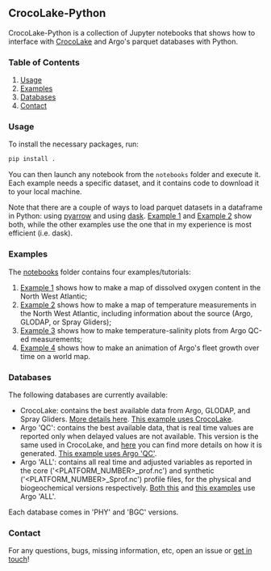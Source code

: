 ## CrocoLake-Python

CrocoLake-Python is a collection of Jupyter notebooks that shows how to interface with [CrocoLake](https://crocolakedocs.readthedocs.io/en/latest/) and Argo's parquet databases with Python.

### Table of Contents
1. [Usage](#usage)
2. [Examples](#examples)
3. [Databases](#databases)
4. [Contact](#contact)

### Usage
To install the necessary packages, run:

``` sh
pip install .
```

You can then launch any notebook from the `notebooks` folder and execute it. Each example needs a specific dataset, and it contains code to download it to your local machine.

Note that there are a couple of ways to load parquet datasets in a dataframe in Python: using [pyarrow](https://arrow.apache.org/docs/python/index.html) and using [dask](https://www.dask.org/). [Example 1](notebooks/Example_1_ArgoBGC_Map_Oxygen.ipynb) and [Example 2](notebooks/Example_2_CrocoLakePHY_Map_Temperature.ipynb) show both, while the other examples use the one that in my experience is most efficient (i.e. dask).

### Examples

The [notebooks](notebooks/) folder contains four examples/tutorials:

1. [Example 1](notebooks/Example_1_ArgoBGC_Map_Oxygen.ipynb) shows how to make a map of dissolved oxygen content in the North West Atlantic;
2. [Example 2](notebooks/Example_2_CrocoLakePHY_Map_Temperature.ipynb) shows how to make a map of temperature measurements in the North West Atlantic, including information about the source (Argo, GLODAP, or Spray Gliders);
3. [Example 3](notebooks/Example_3_ArgoPHY_QC_Map_Oxygen-Copy1.ipynb) shows how to make temperature-salinity plots from Argo QC-ed measurements;
4. [Example 4](notebooks/Example_4_Animation_Oxygen.ipynb) shows how to make an animation of Argo's fleet growth over time on a world map.

### Databases

The following databases are currently available:

* CrocoLake: contains the best available data from Argo, GLODAP, and Spray Gliders. [More details here](https://crocolakedocs.readthedocs.io/en/latest/crocolake.html). [This example uses CrocoLake](notebooks/Example_2_CrocoLakePHY_Map_Temperature.ipynb).
* Argo 'QC': contains the best available data, that is real time values are reported only when delayed values are not available. This version is the same used in CrocoLake, and [here](https://crocolakedocs.readthedocs.io/en/latest/available_datasets.html#argo) you can find more details on how it is generated. [This example uses Argo 'QC'](notebooks/Example_3_ArgoPHY_QC_Map_Oxygen-Copy1.ipynb).
* Argo 'ALL': contains all real time and adjusted variables as reported in the core ('<PLATFORM_NUMBER>_prof.nc') and synthetic ('<PLATFORM_NUMBER>_Sprof.nc') profile files, for the physical and biogeochemical versions respectively. [Both this](notebooks/Example_1_ArgoBGC_Map_Oxygen.ipynb) and [this examples](notebooks/Example_4_Animation_Oxygen.ipynb) use Argo 'ALL'.

Each database comes in 'PHY' and 'BGC' versions.

### Contact

For any questions, bugs, missing information, etc, open an issue or [get in touch](enrico.milanese@whoi.edu)!
